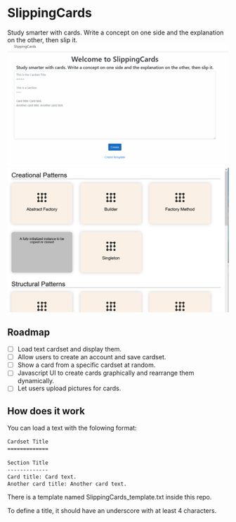 # SlippingCards

Study smarter with cards. Write a concept on one side and the explanation on the other, then slip it.
![](readme-img/show.gif)
![](readme-img/screenshot-001.png)


## Roadmap

- [ ] Load text cardset and display them.
- [ ] Allow users to create an account and save cardset.
- [ ] Show a card from a specific cardset at random.
- [ ] Javascript UI to create cards graphically and rearrange them dynamically.
- [ ] Let users upload pictures for cards.

## How does it work

You can load a text with the folowing format:

``` 
Cardset Title
=============

Section Title
-------------
Card title: Card text.
Another card title: Another card text.
```

There is a template named SlippingCards_template.txt inside this repo.

To define a title, it should have an underscore with at least 4 characters.
